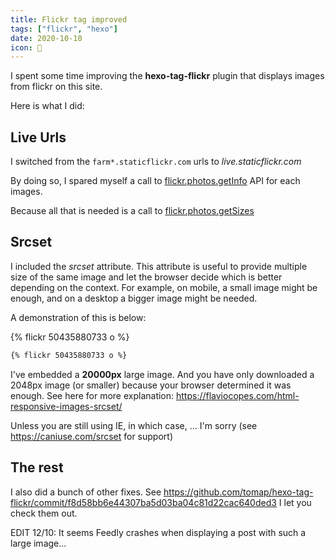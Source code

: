 ```yaml
---
title: Flickr tag improved
tags: ["flickr", "hexo"]
date: 2020-10-10
icon: 🦥
---
```


I spent some time improving the **hexo-tag-flickr** plugin that displays images from flickr on this site.

Here is what I did:

## Live Urls

I switched from the `farm*.staticflickr.com` urls to *live.staticflickr.com*

By doing so, I spared myself a call to [flickr.photos.getInfo](https://www.flickr.com/services/api/explore/flickr.photos.getInfo) API for each images.

Because all that is needed is a call to [flickr.photos.getSizes](https://www.flickr.com/services/api/explore/flickr.photos.getSizes)

## Srcset

I included the *srcset* attribute. This attribute is useful to provide multiple size of the same image and let the browser decide which is better depending on the context. For example, on mobile, a small image might be enough, and on a desktop a bigger image might be needed.

A demonstration of this is below:

{% flickr 50435880733 o %}

```md
{% flickr 50435880733 o %}
```

I've embedded a **20000px** large image. And you have only downloaded a 2048px image (or smaller) because your browser determined it was enough. See here for more explanation: https://flaviocopes.com/html-responsive-images-srcset/

Unless you are still using IE, in which case, ... I'm sorry (see https://caniuse.com/srcset for support)

## The rest

I also did a bunch of other fixes. See https://github.com/tomap/hexo-tag-flickr/commit/f8d58bb6e44307ba5d03ba04c81d22cac640ded3 I let you check them out.

EDIT 12/10: It seems Feedly crashes when displaying a post with such a large image...
